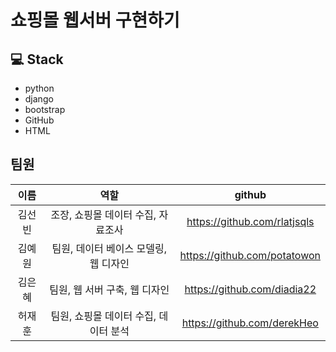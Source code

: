 # 쇼핑몰 웹서버 구현하기

## 💻 Stack
* python 
* django
* bootstrap
* GitHub
* HTML

## 팀원
|이름|역할|github|
|:--:|:-:|:-:|
|김선빈|조장, 쇼핑몰 데이터 수집, 자료조사|https://github.com/rlatjsqls|
|김예원|팀원, 데이터 베이스 모델링, 웹 디자인 |https://github.com/potatowon|
|김은혜|팀원, 웹 서버 구축, 웹 디자인|https://github.com/diadia22|
|허재훈|팀원, 쇼핑몰 데이터 수집, 데이터 분석|https://github.com/derekHeo|
